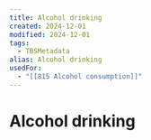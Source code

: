 ```yaml
---
title: Alcohol drinking
created: 2024-12-01
modified: 2024-12-01
tags:
  - TBSMetadata
alias: Alcohol drinking
usedFor:
  - "[[815 Alcohol consumption]]"
---
```

# Alcohol drinking
